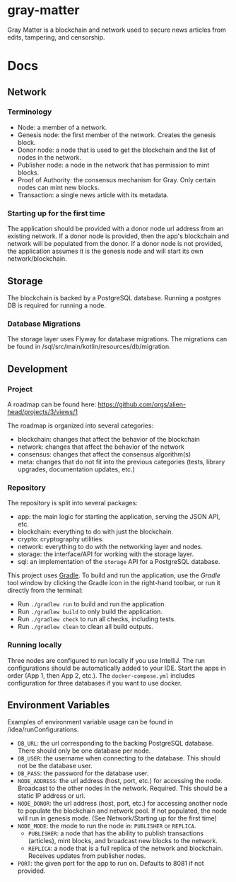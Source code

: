 # gray-matter

Gray Matter is a blockchain and network used to secure news articles from edits, tampering, and censorship.

# Docs

## Network
### Terminology
* Node: a member of a network.
* Genesis node: the first member of the network. Creates the genesis block.
* Donor node: a node that is used to get the blockchain and the list of nodes in the network.
* Publisher node: a node in the network that has permission to mint blocks.
* Proof of Authority: the consensus mechanism for Gray. Only certain nodes can mint new blocks.
* Transaction: a single news article with its metadata.

### Starting up for the first time
The application should be provided with a donor node url address from an existing network.
If a donor node is provided, then the app's blockchain and network will be populated from the donor.
If a donor node is not provided, the application assumes it is the genesis node and will start its own network/blockchain.

## Storage
The blockchain is backed by a PostgreSQL database. Running a postgres DB is required for running a node.

### Database Migrations
The storage layer uses Flyway for database migrations. The migrations can be found in /sql/src/main/kotlin/resources/db/migration.

## Development

### Project
A roadmap can be found here: https://github.com/orgs/alien-head/projects/3/views/1

The roadmap is organized into several categories:
* blockchain: changes that affect the behavior of the blockchain
* network: changes that affect the behavior of the network
* consensus: changes that affect the consensus algorithm(s)
* meta: changes that do not fit into the previous categories (tests, library upgrades, documentation updates, etc.)

### Repository
The repository is split into several packages:
* app: the main logic for starting the application, serving the JSON API, etc.
* blockchain: everything to do with just the blockchain.
* crypto: cryptography utilities.
* network: everything to do with the networking layer and nodes.
* storage: the interface/API for working with the storage layer.
* sql: an implementation of the `storage` API for a PostgreSQL database.

This project uses [Gradle](https://gradle.org/).
To build and run the application, use the *Gradle* tool window by clicking the Gradle icon in the right-hand toolbar,
or run it directly from the terminal:

* Run `./gradlew run` to build and run the application.
* Run `./gradlew build` to only build the application.
* Run `./gradlew check` to run all checks, including tests.
* Run `./gradlew clean` to clean all build outputs.

### Running locally
Three nodes are configured to run locally if you use IntelliJ. 
The run configurations should be automatically added to your IDE.
Start the apps in order (App 1, then App 2, etc.). 
The `docker-compose.yml` includes configuration for three databases if you want to use docker.

## Environment Variables
Examples of environment variable usage can be found in /idea/runConfigurations.

* `DB_URL`: the url corresponding to the backing PostgreSQL database. There should only be one database per node.
* `DB_USER`: the username when connecting to the database. This should not be the database user.
* `DB_PASS`: the password for the database user.
* `NODE_ADDRESS`: the url address (host, port, etc.) for accessing the node. Broadcast to the other nodes in the network. Required. This should be a static IP address or url.
* `NODE_DONOR`: the url address (host, port, etc.) for accessing another node to populate the blockchain and network pool. If not populated, the node will run in genesis mode. (See Network/Starting up for the first time)
* `NODE_MODE`: the mode to run the node in: `PUBLISHER` or `REPLICA`.
  * `PUBLISHER`: a node that has the ability to publish transactions (articles), mint blocks, and broadcast new blocks to the network.
  * `REPLICA`: a node that is a full replica of the network and blockchain. Receives updates from publisher nodes.
* `PORT`: the given port for the app to run on. Defaults to 8081 if not provided.
